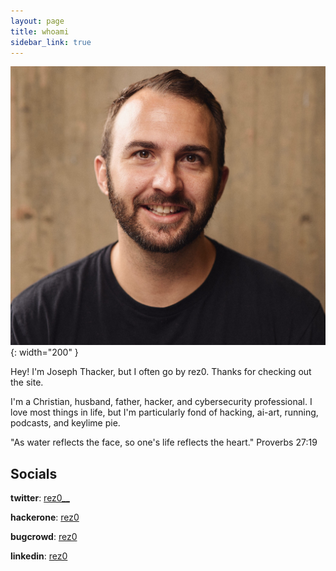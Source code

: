 ```yaml
---
layout: page
title: whoami
sidebar_link: true
---
```


![](/assets/images/headshot.jpg){: width="200" }


Hey! I'm Joseph Thacker, but I often go by rez0. Thanks for checking out the site. 

I'm a Christian, husband, father, hacker, and cybersecurity professional.
I love most things in life, but I'm particularly fond of hacking, ai-art, running, podcasts, and keylime pie.

<p class="message">
  "As water reflects the face, so one's life reflects the heart." Proverbs 27:19
</p>

## Socials
**twitter**: [rez0\_\_](https://twitter.com/rez0__)

**hackerone**: [rez0](https://hackerone.com/rez0)

**bugcrowd**: [rez0](https://bugcrowd.com/rez0)

**linkedin**: [rez0](https://www.linkedin.com/in/josephthacker/)
